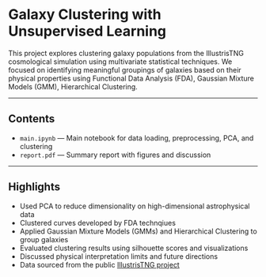 # Galaxy Clustering with Unsupervised Learning

This project explores clustering galaxy populations from the IllustrisTNG cosmological simulation using multivariate statistical techniques. We focused on identifying meaningful groupings of galaxies based on their physical properties using Functional Data Analysis (FDA), Gaussian Mixture Models (GMM), Hierarchical Clustering.

---

## Contents

- `main.ipynb` — Main notebook for data loading, preprocessing, PCA, and clustering
- `report.pdf` — Summary report with figures and discussion

---

## Highlights

- Used PCA to reduce dimensionality on high-dimensional astrophysical data
- Clustered curves developed by FDA technqiues 
- Applied Gaussian Mixture Models (GMMs) and Hierarchical Clustering to group galaxies
- Evaluated clustering results using silhouette scores and visualizations
- Discussed physical interpretation limits and future directions
- Data sourced from the public [IllustrisTNG project](https://www.tng-project.org)

